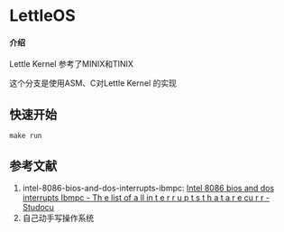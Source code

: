 # LettleOS

#### 介绍

Lettle Kernel 参考了MINIX和TINIX

这个分支是使用ASM、C对Lettle Kernel 的实现

#### 

## 快速开始

```shell
make run
```



## 参考文献

1. intel-8086-bios-and-dos-interrupts-ibmpc: [Intel 8086 bios and dos interrupts Ibmpc - Th e list of a ll in t e r r u p t s t h a t a r e cu r r - Studocu](https://www.studocu.com/ph/document/bohol-island-state-university/computer-engineering/intel-8086-bios-and-dos-interrupts-ibmpc/8810084)
2. 自己动手写操作系统
